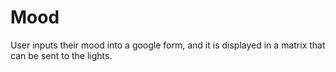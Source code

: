 # Mood
User inputs their mood into a google form, and it is displayed in a matrix that can be sent to the lights.
